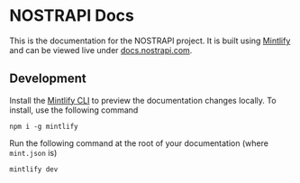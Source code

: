 # NOSTRAPI Docs

This is the documentation for the NOSTRAPI project. It is built using [Mintlify](https://mintlify.com) and can be viewed live under [docs.nostrapi.com](https://docs.nostrapi.com).

## Development

Install the [Mintlify CLI](https://www.npmjs.com/package/mintlify) to preview the documentation changes locally. To install, use the following command

```
npm i -g mintlify
```

Run the following command at the root of your documentation (where `mint.json` is)

```
mintlify dev
```
